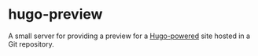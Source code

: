 # hugo-preview

A small server for providing a preview for a [Hugo-powered](https://gohugo.io/) site hosted in a Git repository.
